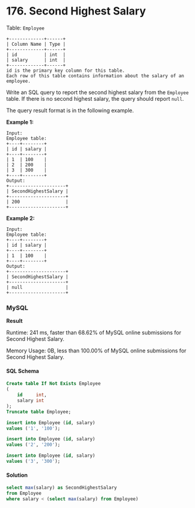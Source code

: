 # 176. Second Highest Salary

Table: `Employee`

```
+-------------+------+
| Column Name | Type |
+-------------+------+
| id          | int  |
| salary      | int  |
+-------------+------+
id is the primary key column for this table.
Each row of this table contains information about the salary of an employee.
```

Write an SQL query to report the second highest salary from the `Employee` table. If there is no second highest salary, the query should report `null`.

The query result format is in the following example.

**Example 1:**

```
Input: 
Employee table:
+----+--------+
| id | salary |
+----+--------+
| 1  | 100    |
| 2  | 200    |
| 3  | 300    |
+----+--------+
Output: 
+---------------------+
| SecondHighestSalary |
+---------------------+
| 200                 |
+---------------------+
```

**Example 2:**

```
Input: 
Employee table:
+----+--------+
| id | salary |
+----+--------+
| 1  | 100    |
+----+--------+
Output: 
+---------------------+
| SecondHighestSalary |
+---------------------+
| null                |
+---------------------+
```

### MySQL <a href="#javascript" id="javascript"></a>

**Result**

Runtime: 241 ms, faster than 68.62% of MySQL online submissions for Second Highest Salary.

Memory Usage: 0B, less than 100.00% of MySQL online submissions for Second Highest Salary.

#### SQL Schema

```sql
Create table If Not Exists Employee
(
    id     int,
    salary int
);
Truncate table Employee;

insert into Employee (id, salary)
values ('1', '100');

insert into Employee (id, salary)
values ('2', '200');

insert into Employee (id, salary)
values ('3', '300');
```

#### Solution <a href="#javascript" id="javascript"></a>

```sql
select max(salary) as SecondHighestSalary
from Employee
where salary < (select max(salary) from Employee)
```
